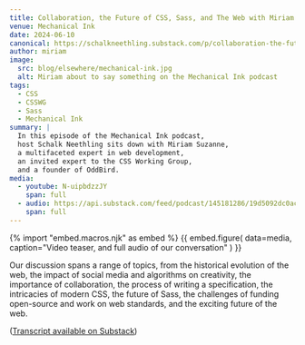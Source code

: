```yaml
---
title: Collaboration, the Future of CSS, Sass, and The Web with Miriam Suzanne
venue: Mechanical Ink
date: 2024-06-10
canonical: https://schalkneethling.substack.com/p/collaboration-the-future-of-css-sass
author: miriam
image:
  src: blog/elsewhere/mechanical-ink.jpg
  alt: Miriam about to say something on the Mechanical Ink podcast
tags:
  - CSS
  - CSSWG
  - Sass
  - Mechanical Ink
summary: |
  In this episode of the Mechanical Ink podcast,
  host Schalk Neethling sits down with Miriam Suzanne,
  a multifaceted expert in web development,
  an invited expert to the CSS Working Group,
  and a founder of OddBird.
media:
  - youtube: N-uipbdzzJY
    span: full
  - audio: https://api.substack.com/feed/podcast/145181286/19d5092dc0acf9bb10c27fdb908c58dc.mp3
    span: full
---
```


{% import "embed.macros.njk" as embed %}
{{ embed.figure(
  data=media,
  caption="Video teaser, and full audio of our conversation"
) }}

Our discussion spans a range of topics,
from the historical evolution of the web,
the impact of social media and algorithms on creativity,
the importance of collaboration,
the process of writing a specification,
the intricacies of modern CSS,
the future of Sass,
the challenges of funding open-source and work on web standards,
and the exciting future of the web.

([Transcript available on Substack](https://schalkneethling.substack.com/p/collaboration-the-future-of-css-sass))
